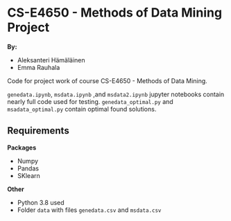# CS-E4650 - Methods of Data Mining Project

**By:**
* Aleksanteri Hämäläinen
* Emma Rauhala

Code for project work of course CS-E4650 - Methods of Data Mining.

`genedata.ipynb`, `msdata.ipynb` ,and `msdata2.ipynb` jupyter notebooks contain nearly full code used for testing. `genedata_optimal.py` and `msadata_optimal.py` contain optimal found solutions.

## Requirements

**Packages**

* Numpy
* Pandas
* SKlearn

**Other**

* Python 3.8 used
* Folder `data` with files `genedata.csv` and `msdata.csv`